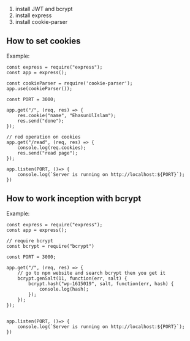 1. install JWT and bcrypt
2. install express
3. install cookie-parser



## How to set cookies

Example: 

    const express = require("express");
    const app = express();

    const cookieParser = require('cookie-parser');
    app.use(cookieParser());

    const PORT = 3000;

    app.get("/", (req, res) => {
        res.cookie("name", "EhasunUlIslam");
        res.send("done");
    });

    // red operation on cookies
    app.get("/read", (req, res) => {
        console.log(req.cookies);
        res.send("read page");
    });

    app.listen(PORT, ()=> {
        console.log(`Server is running on http://localhost:${PORT}`);
    })


## How to work inception with bcrypt

Example: 

    const express = require("express");
    const app = express();

    // require bcrypt
    const bcrypt = require("bcrypt")

    const PORT = 3000;

    app.get("/", (req, res) => {
        // go to npm website and search bcrypt then you get it
        bcrypt.genSalt(11, function(err, salt) {
            bcrypt.hash("wp-1615019", salt, function(err, hash) {
                console.log(hash);
            });
        });
    });


    app.listen(PORT, ()=> {
        console.log(`Server is running on http://localhost:${PORT}`);
    })